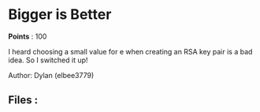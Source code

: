 # Bigger is Better
**Points** : 100

I heard choosing a small value for e when creating an RSA key pair is a bad idea. So I switched it up!

Author: Dylan (elbee3779)

## Files : 
